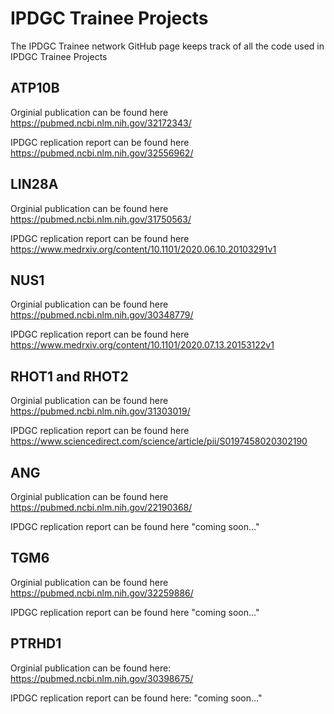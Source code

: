 # IPDGC Trainee Projects

The IPDGC Trainee network GitHub page keeps track of all the code used in IPDGC Trainee Projects


## ATP10B
Orginial publication can be found here https://pubmed.ncbi.nlm.nih.gov/32172343/

IPDGC replication report can be found here https://pubmed.ncbi.nlm.nih.gov/32556962/


## LIN28A
Orginial publication can be found here https://pubmed.ncbi.nlm.nih.gov/31750563/

IPDGC replication report can be found here https://www.medrxiv.org/content/10.1101/2020.06.10.20103291v1


## NUS1

Orginial publication can be found here https://pubmed.ncbi.nlm.nih.gov/30348779/

IPDGC replication report can be found here https://www.medrxiv.org/content/10.1101/2020.07.13.20153122v1


## RHOT1 and RHOT2

Orginial publication can be found here https://pubmed.ncbi.nlm.nih.gov/31303019/

IPDGC replication report can be found here https://www.sciencedirect.com/science/article/pii/S0197458020302190


## ANG

Orginial publication can be found here https://pubmed.ncbi.nlm.nih.gov/22190368/

IPDGC replication report can be found here "coming soon..."

## TGM6

Orginial publication can be found here https://pubmed.ncbi.nlm.nih.gov/32259886/

IPDGC replication report can be found here "coming soon..."

## PTRHD1

Orginial publication can be found here: https://pubmed.ncbi.nlm.nih.gov/30398675/

IPDGC replication report can be found here: "coming soon..."
